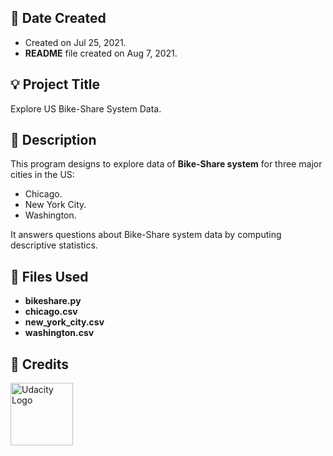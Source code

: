 ## :date: Date Created
- Created on Jul 25, 2021.
- **README** file created on Aug 7, 2021.

## :bulb: Project Title
Explore US Bike-Share System Data.

## :memo: Description
This program designs to explore data of **Bike-Share system** for three major cities in the US:
* Chicago.
* New York City.
* Washington.

It answers questions about Bike-Share system data by computing descriptive statistics.

## :file_folder: Files Used
- **bikeshare.py**
- **chicago.csv**
- **new_york_city.csv**
- **washington.csv**

## :diamond_shape_with_a_dot_inside: Credits
<a href="https://www.udacity.com">
<img src="https://pbs.twimg.com/profile_images/1411727294679429121/_1M3hz0d_400x400.png" alt="Udacity Logo" title="Udacity" width="100">
</a>
